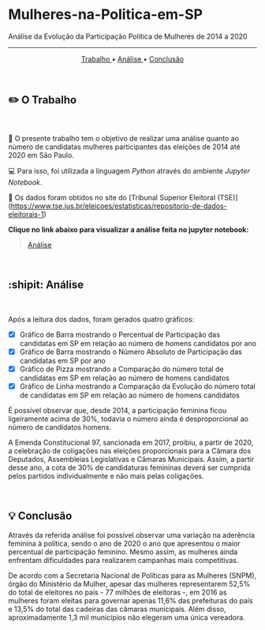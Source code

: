 # Mulheres-na-Politica-em-SP
Análise da Evolução da Participação Política de Mulheres de 2014 a 2020

<hr>

<p align="center">
  <a href ="#pencil2-o-trabalho"> Trabalho </a>  • 
  <a href ="#shipit-analise"> Análise </a>  • 
  <a href ="#bulb-conclusao"> Conclusão </a>
</p>

<br>

## :pencil2: O Trabalho

<br>

:dart: O presente trabalho tem o objetivo de realizar uma análise quanto ao número de candidatas mulheres participantes das eleições de 2014 até 2020 em São Paulo.

:computer: Para isso, foi utilizada a linguagem *Python* através do ambiente *Jupyter Notebook*.

:bookmark_tabs: Os dados foram obtidos no site do [Tribunal Superior Eleitoral (TSE)] (https://www.tse.jus.br/eleicoes/estatisticas/repositorio-de-dados-eleitorais-1)

**Clique no link abaixo para visualizar a análise feita no jupyter notebook:**  
> [Análise](https://github.com/BeaNonato/Mulheres-na-Politica-em-SP-/blob/main/Evolu%C3%A7%C3%A3o%20da%20Participa%C3%A7%C3%A3o%20de%20Mulheres%20na%20Pol%C3%ADtica%20em%20SP.md)

<br>

## :shipit: Análise

<br>

Após a leitura dos dados, foram gerados quatro gráficos:

- [x] Gráfico de Barra mostrando o Percentual de Participação das candidatas em SP em relação ao número de homens candidatos por ano
- [x] Gráfico de Barra mostrando o Número Absoluto de Participação das candidatas em SP por ano
- [x] Gráfico de Pizza mostrando a Comparação do número total de candidatas em SP em relação ao número de homens candidatos
- [x] Gráfico de Linha mostrando a Comparação da Evolução do número total de candidatas em SP em relação ao número de homens candidatos

É possível observar que, desde 2014, a participação feminina ficou ligeiramente acima de 30%, todavia o número ainda é desproporcional ao número de candidatos homens.

A Emenda Constitucional 97, sancionada em 2017, proibiu, a partir de 2020, a celebração de coligações nas eleições proporcionais para a Câmara dos Deputados, Assembleias Legislativas e Câmaras Municipais. Assim, a partir desse ano, a cota de 30% de candidaturas femininas deverá ser cumprida pelos partidos individualmente e não mais pelas coligações.

<br>

## :bulb: Conclusão

Através da referida análise foi possível observar uma variação na aderência feminina à política, sendo o ano de 2020 o ano que apresentou o maior percentual de participação feminino. Mesmo assim, as mulheres ainda enfrentam dificuldades para realizarem campanhas mais competitivas.

De acordo com a Secretaria Nacional de Políticas para as Mulheres (SNPM), órgão do Ministério da Mulher, apesar das mulheres representarem 52,5% do total de eleitores no país - 77 milhões de eleitoras -, em 2016 as mulheres foram eleitas para governar apenas 11,6% das prefeituras do país e 13,5% do total das cadeiras das câmaras municipais. Além disso, aproximadamente 1,3 mil municípios não elegeram uma única vereadora.
